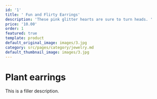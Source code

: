 ```yaml
---
id: '1'
title: ' Fun and Flirty Earrings'
description: 'These pink glitter hearts are sure to turn heads. '
price: '10.00'
order: 1
featured: true
template: product
default_original_image: images/3.jpg
category: src/pages/category/jewelry.md
default_thumbnail_image: images/3.jpg
---
```

# Plant earrings

This is a filler description.
